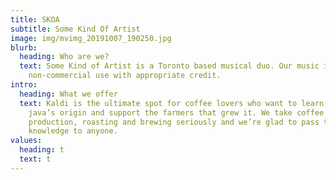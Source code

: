 ```yaml
---
title: SKOA
subtitle: Some Kind Of Artist
image: img/mvimg_20191007_190250.jpg
blurb:
  heading: Who are we?
  text: Some Kind of Artist is a Toronto based musical duo. Our music is free for
    non-commercial use with appropriate credit.
intro:
  heading: What we offer
  text: Kaldi is the ultimate spot for coffee lovers who want to learn about their
    java’s origin and support the farmers that grew it. We take coffee
    production, roasting and brewing seriously and we’re glad to pass that
    knowledge to anyone.
values:
  heading: t
  text: t
---
```

